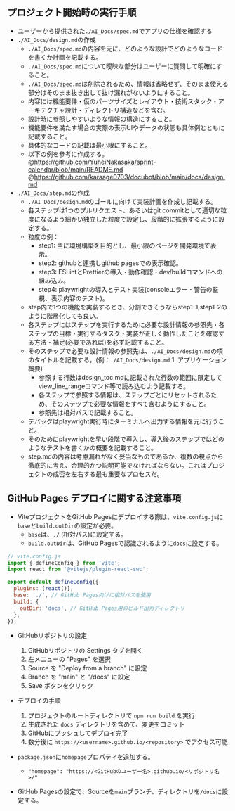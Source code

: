 ## プロジェクト開始時の実行手順

- ユーザーから提供された`./AI_Docs/spec.md`でアプリの仕様を確認する
- `./AI_Docs/design.md`の作成
  - `./AI_Docs/spec.md`の内容を元に、どのような設計でどのようなコードを書くか計画を記載する。
  - `./AI_Docs/spec.md`について曖昧な部分はユーザーに質問して明確にすること。
  - `./AI_Docs/spec.md`は削除されるため、情報は省略せず、そのまま使える部分はそのまま抜き出して抜け漏れがないようにすること。
  - 内容には機能要件・仮のパーツサイズとレイアウト・技術スタック・アーキテクチャ設計・ディレクトリ構造などを含む。
  - 設計時に参照しやすいような情報の構造にすること。
  - 機能要件を満たす場合の実際の表示UIやデータの状態も具体例とともに記載すること。
  - 具体的なコードの記載は最小限にすること。
  - 以下の例を参考に作成する。
    @https://github.com/YuheiNakasaka/sprint-calendar/blob/main/README.md
    @https://github.com/karaage0703/docubot/blob/main/docs/design.md
- `./AI_Docs/step.md`の作成
  - `./AI_Docs/design.md`のゴールに向けて実装計画を作成し記載する。
  - 各ステップは1つのプルリクエスト、あるいはgit commitとして適切な粒度になるよう細かい独立した粒度で設定し、段階的に拡張するように設定する。
  - 粒度の例：
    - step1: 主に環境構築を目的とし、最小限のページを開発環境で表示。
    - step2: githubと連携しgithub pagesでの表示確認。
    - step3: ESLintとPrettierの導入・動作確認・dev/buildコマンドへの組み込み。
    - step4: playwrightの導入とテスト実装(consoleエラー・警告の監視、表示内容のテスト)。
  - step内で1つの機能を実装するとき、分割できそうならstep1-1,step1-2のように階層化しても良い。
  - 各ステップにはステップを実行するために必要な設計情報の参照先・各ステップの目標・実行するタスク・実装が正しく動作したことを確認する方法・補足(必要であれば)を必ず記載すること。
  - そのステップで必要な設計情報の参照先は、`./AI_Docs/design.md`の項のタイトルを記載する。(例：`./AI_Docs/design.md` 1. アプリケーション概要)
    - 参照する行数はdesign_toc.mdに記載された行数の範囲に限定してview_line_rangeコマンド等で読み込むよう記載する。
    - 各ステップで参照する情報は、ステップごとにリセットされるため、そのステップで必要な情報をすべて含むようにすること。
    - 参照先は相対パスで記載すること。
  - デバッグはplaywright実行時にターミナルへ出力する情報を元に行うこと。
  - そのためにplaywrightを早い段階で導入し、導入後のステップではどのようなテストを書くかの概要を記載すること。
  - step.mdの内容は考慮漏れがなく妥当なものであるか、複数の視点から徹底的に考え、合理的かつ説明可能でなければならない。これはプロジェクトの成否を左右する最も重要なプロセスだ。

## GitHub Pages デプロイに関する注意事項

- ViteプロジェクトをGitHub Pagesにデプロイする際は、`vite.config.js`に`base`と`build.outDir`の設定が必要。
  - `base`は、`./` (相対パス)に設定する。
  - `build.outDir`は、GitHub Pagesで認識されるように`docs`に設定する。

```javascript
// vite.config.js
import { defineConfig } from 'vite';
import react from '@vitejs/plugin-react-swc';

export default defineConfig({
  plugins: [react()],
  base: './', // GitHub Pages向けに相対パスを使用
  build: {
    outDir: 'docs', // GitHub Pages用のビルド出力ディレクトリ
  },
});
```

- GitHubリポジトリの設定

  1. GitHubリポジトリの Settings タブを開く
  2. 左メニューの "Pages" を選択
  3. Source を "Deploy from a branch" に設定
  4. Branch を "main" と "/docs" に設定
  5. Save ボタンをクリック

- デプロイの手順

  1. プロジェクトのルートディレクトリで `npm run build` を実行
  2. 生成された `docs` ディレクトリを含めて、変更をコミット
  3. GitHubにプッシュしてデプロイ完了
  4. 数分後に `https://<username>.github.io/<repository>` でアクセス可能

- `package.json`に`homepage`プロパティを追加する。
  - `"homepage": "https://<GitHubのユーザー名>.github.io/<リポジトリ名>/"`
- GitHub Pagesの設定で、Sourceを`main`ブランチ、ディレクトリを`/docs`に設定する。
